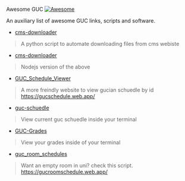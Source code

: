 Awesome GUC [![Awesome](https://cdn.rawgit.com/sindresorhus/awesome/d7305f38d29fed78fa85652e3a63e154dd8e8829/media/badge.svg)](https://github.com/sindresorhus/awesome)

An auxiliary list of awesome GUC links, scripts and software.

- [cms-downloader](https://github.com/aboueleyes/cms-downloader) 
  
>   A python script to automate downloading files from cms webiste
- [cms-downloader](https://github.com/AhmedAshrafAZ/cms-downloader) 

> Nodejs version of the above
- [GUC_Schedule_Viewer](https://github.com/Pandemic1617/GUC_Schedule_Viewer) 

> A more freindly website to view gucian schuedle by id https://gucschedule.web.app/

- [guc-schuedle](https://github.com/aboueleyes/guc-schedule) 

 > View current guc schuedle inside your terminal 

- [GUC-Grades](https://github.com/AhmedNasserG/GUC-Grades)  
 
 > View your grades inside of your terminal 

- [guc_room_schedules](https://github.com/Kemosalamy/guc_room_schedules)

> Want an empty room in uni? check this script.
 https://gucroomschedule.web.app/
